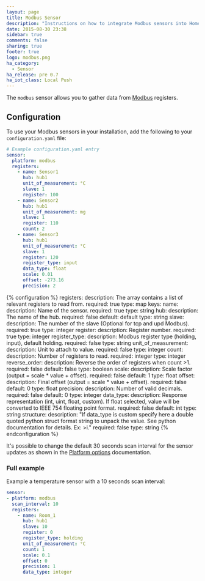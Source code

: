 ```yaml
---
layout: page
title: Modbus Sensor
description: "Instructions on how to integrate Modbus sensors into Home Assistant."
date: 2015-08-30 23:38
sidebar: true
comments: false
sharing: true
footer: true
logo: modbus.png
ha_category:
  - Sensor
ha_release: pre 0.7
ha_iot_class: Local Push
---
```


The `modbus` sensor allows you to gather data from [Modbus](http://www.modbus.org/) registers.

## Configuration

To use your Modbus sensors in your installation, add the following to your `configuration.yaml` file:

```yaml
# Example configuration.yaml entry
sensor:
  platform: modbus
  registers:
    - name: Sensor1
      hub: hub1
      unit_of_measurement: °C
      slave: 1
      register: 100
    - name: Sensor2
      hub: hub1
      unit_of_measurement: mg
      slave: 1
      register: 110
      count: 2
    - name: Sensor3
      hub: hub1
      unit_of_measurement: °C
      slave: 1
      register: 120
      register_type: input
      data_type: float
      scale: 0.01
      offset: -273.16
      precision: 2
```

{% configuration %}
registers:
  description: The array contains a list of relevant registers to read from.
  required: true
  type: map
  keys:
    name:
      description: Name of the sensor.
      required: true
      type: string
    hub:
      description: The name of the hub.
      required: false
      default: default
      type: string
    slave:
      description: The number of the slave (Optional for tcp and upd Modbus).
      required: true
      type: integer
    register:
      description: Register number.
      required: true
      type: integer
    register_type:
      description: Modbus register type (holding, input), default holding.
      required: false
      type: string
    unit_of_measurement:
      description: Unit to attach to value.
      required: false
      type: integer
    count:
      description: Number of registers to read.
      required: integer
      type: integer
    reverse_order:
      description: Reverse the order of registers when count >1.
      required: false
      default: false
      type: boolean
    scale:
      description: Scale factor (output = scale * value + offset).
      required: false
      default: 1
      type: float
    offset:
      description: Final offset (output = scale * value + offset).
      required: false
      default: 0
      type: float
    precision:
      description: Number of valid decimals.
      required: false
      default: 0
      type: integer
    data_type:
      description: Response representation (int, uint, float, custom). If float selected, value will be converted to IEEE 754 floating point format.
      required: false
      default: int
      type: string
    structure:
      description: "If data_type is custom specify here a double quoted python struct format string to unpack the value. See python documentation for details. Ex: >i."
      required: false
      type: string
{% endconfiguration %}

It's possible to change the default 30 seconds scan interval for the sensor updates as shown in the [Platform options](/docs/configuration/platform_options/#scan-interval) documentation.

### Full example

Example a temperature sensor with a 10 seconds scan interval:

```yaml
sensor:
- platform: modbus
  scan_interval: 10
  registers:
    - name: Room_1
      hub: hub1
      slave: 10
      register: 0
      register_type: holding
      unit_of_measurement: °C
      count: 1
      scale: 0.1
      offset: 0
      precision: 1
      data_type: integer
```
